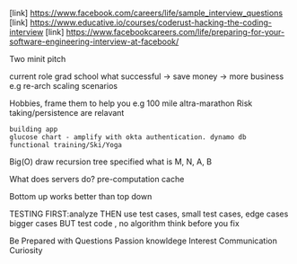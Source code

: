 [link] https://www.facebook.com/careers/life/sample_interview_questions
[link] https://www.educative.io/courses/coderust-hacking-the-coding-interview
[link] https://www.facebookcareers.com/life/preparing-for-your-software-engineering-interview-at-facebook/

Two minit pitch


current role
grad school
what successful -> save money -> more business
    e.g
        re-arch
        scaling
    scenarios 

Hobbies, frame them to help you
    e.g 100 mile altra-marathon
    Risk taking/persistence are relavant


    building app
    glucose chart - amplify with okta authentication. dynamo db
    functional training/Ski/Yoga

Big(O)
    draw recursion tree
    specified what is M, N, A, B




What does servers do?
    pre-computation
    cache

Bottom up works better than top down


TESTING
    FIRST:analyze
    THEN use test cases, small test cases, edge cases bigger cases
    BUT
        test code , no algorithm
        think before you fix


Be Prepared with Questions
    Passion
    knowldege
    Interest
    Communication
    Curiosity